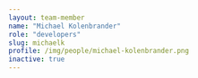 ```yaml
---
layout: team-member
name: "Michael Kolenbrander"
role: "developers"
slug: michaelk
profile: /img/people/michael-kolenbrander.png
inactive: true
---
```


